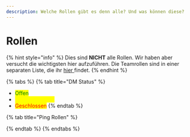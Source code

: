 ```yaml
---
description: Welche Rollen gibt es denn alle? Und was können diese?
---
```


# Rollen

{% hint style="info" %}
Dies sind **NICHT** alle Rollen. Wir haben aber versucht die wichtigsten hier aufzuführen. Die Teamrollen sind in einer separaten Liste, die ihr [hier ](../team/wer-macht-was-im-team.md)findet. &#x20;
{% endhint %}

{% tabs %}
{% tab title="DM Status" %}
* <mark style="color:green;">Offen</mark>
* <mark style="color:yellow;">Nur auf Anfrage</mark>
* <mark style="color:red;">Geschlossen</mark>
{% endtab %}

{% tab title="Ping Rollen" %}

{% endtab %}
{% endtabs %}
